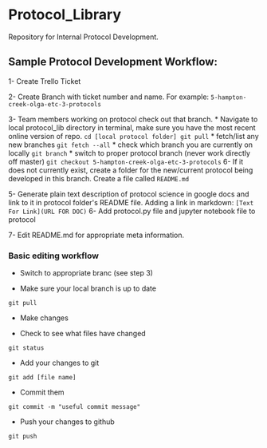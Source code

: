 # Protocol_Library

Repository for Internal Protocol Development.

## Sample Protocol Development Workflow:

1- Create Trello Ticket

2- Create Branch with ticket number and name. For example: `5-hampton-creek-olga-etc-3-protocols`

3- Team members working on protocol check out that branch.
	* Navigate to local protocol_lib directory in terminal, make sure you have the most recent online version of repo.
	```
	cd [local protocol folder]
	git pull
	```
	* fetch/list any new branches
	```
	git fetch --all
	```
	* check which branch you are currently on locally
	```
	git branch
	```
	* switch to proper protocol branch (never work directly off master)
	```
	git checkout 5-hampton-creek-olga-etc-3-protocols
	```
6- If it does not currently exist, create a folder for the new/current protocol being developed in this branch. Create a file called `README.md`

5- Generate plain text description of protocol science in google docs and link to it in protocol folder's README file. 
	Adding a link in markdown:
	```
	[Text For Link](URL FOR DOC)
	```
6- Add protocol.py file and jupyter notebook file to protocol

7- Edit README.md for appropriate meta information.

### Basic editing workflow

* Switch to appropriate branc (see step 3)

* Make sure your local branch is up to date
```
git pull
```

* Make changes

* Check to see what files have changed
```
git status
```

* Add your changes to git
```
git add [file name]
```
* Commit them
```
git commit -m "useful commit message"
```
* Push your changes to github
```
git push 
```






